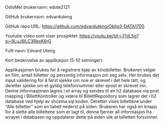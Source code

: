 OsloMet brukernavn: edute2121

GitHub brukernavn: edvarduteng

GitHub repo URL: https://github.com/edvarduteng/Oblig3-DATA1700

Youtube video som viser prosjektet: https://youtu.be/td-j-FhIL5g?si=9LuJ6lLC3RexK6rG

Fullt navn: Edvard Uteng

Kort beskrivelse av applikasjon (5-10 setninger):

Applikasjonen brukes for å registrere kjøp av kinobilletter. Brukeren velger en film, 
antall billetter og personlig informasjon om seg selv. Her brukes det input validering 
for å først sjekke om noe er skrevet i det hele tatt, og deretter sjekke om et gyldig 
telefonnummer eller epost er skrevet inn. Denne informasjonen lagres i et array og sendes
til en h2 database via post mapping i BillettKontroller og videre til BillettRepository 
som lagrer det i h2 database ved hjelp av shcema.sql koden. Deretter vises billettene
under "Alle billetter" som en tabell nederst på siden. Brukeren har også en knapp for å 
slette alle billettene som er lagt til, denne fjerner all informasjon fra arrayet i databasen
og oppdaterer dette på siden slik at billetten forsvinner.
